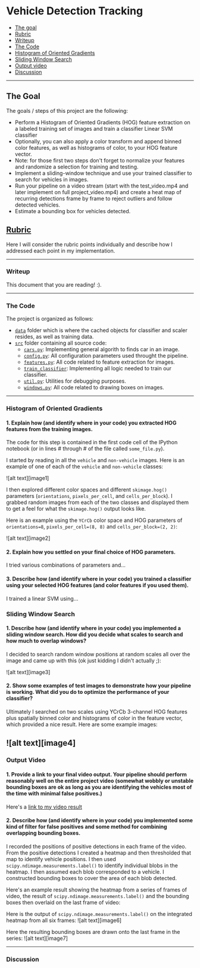 # Vehicle Detection Tracking

* [The goal](#the-goal)
* [Rubric](#rubric)
* [Writeup](#writeup)
* [The Code](#the-code)
* [Histogram of Oriented Gradients](#histogram-of-oriented-gradients)
* [Sliding Window Search](#sliding-window-search)
* [Output video](#output-video)
* [Discussion](#discussion)

---

## The Goal
The goals / steps of this project are the following:

* Perform a Histogram of Oriented Gradients (HOG) feature extraction on a labeled training set of images and train a classifier Linear SVM classifier
* Optionally, you can also apply a color transform and append binned color features, as well as histograms of color, to your HOG feature vector. 
* Note: for those first two steps don't forget to normalize your features and randomize a selection for training and testing.
* Implement a sliding-window technique and use your trained classifier to search for vehicles in images.
* Run your pipeline on a video stream (start with the test_video.mp4 and later implement on full project_video.mp4) and create a heat map of recurring detections frame by frame to reject outliers and follow detected vehicles.
* Estimate a bounding box for vehicles detected.

## [Rubric](https://review.udacity.com/#!/rubrics/513/view)
Here I will consider the rubric points individually and describe how I addressed each point in my implementation.  

---

### Writeup
This document that you are reading! :).

---

### The Code
The project is organized as follows:
* [`data`](https://github.com/vguerra/vehicle-detection-tracking/tree/master/data) folder which is where the cached objects for classifier and scaler resides, as well as training data.
* [`src`](https://github.com/vguerra/vehicle-detection-tracking/tree/master/src) folder containing all source code:
    - [`cars.py`](https://github.com/vguerra/vehicle-detection-tracking/blob/master/src/cars.py): Implementing general algorith to finds car in an image.
    - [`config.py`](https://github.com/vguerra/vehicle-detection-tracking/blob/master/src/config.py): All configuration parameters used throught the pipeline.
    - [`features.py`](https://github.com/vguerra/vehicle-detection-tracking/blob/master/src/features.py): All code related to feature extraction for images.
    - [`train_classifier`](https://github.com/vguerra/vehicle-detection-tracking/blob/master/src/train_classifier.py): Implementing all logic needed to train our classifier.
    - [`util.py`](https://github.com/vguerra/vehicle-detection-tracking/blob/master/src/util.py): Utilities for debugging purposes.
    - [`windows.py`](https://github.com/vguerra/vehicle-detection-tracking/blob/master/src/windows.py): All code related to drawing boxes on images.
---

### Histogram of Oriented Gradients

#### 1. Explain how (and identify where in your code) you extracted HOG features from the training images.

The code for this step is contained in the first code cell of the IPython notebook (or in lines # through # of the file called `some_file.py`).  

I started by reading in all the `vehicle` and `non-vehicle` images.  Here is an example of one of each of the `vehicle` and `non-vehicle` classes:

![alt text][image1]

I then explored different color spaces and different `skimage.hog()` parameters (`orientations`, `pixels_per_cell`, and `cells_per_block`).  I grabbed random images from each of the two classes and displayed them to get a feel for what the `skimage.hog()` output looks like.

Here is an example using the `YCrCb` color space and HOG parameters of `orientations=8`, `pixels_per_cell=(8, 8)` and `cells_per_block=(2, 2)`:


![alt text][image2]

#### 2. Explain how you settled on your final choice of HOG parameters.

I tried various combinations of parameters and...

#### 3. Describe how (and identify where in your code) you trained a classifier using your selected HOG features (and color features if you used them).

I trained a linear SVM using...

### Sliding Window Search

#### 1. Describe how (and identify where in your code) you implemented a sliding window search.  How did you decide what scales to search and how much to overlap windows?

I decided to search random window positions at random scales all over the image and came up with this (ok just kidding I didn't actually ;):

![alt text][image3]

#### 2. Show some examples of test images to demonstrate how your pipeline is working.  What did you do to optimize the performance of your classifier?

Ultimately I searched on two scales using YCrCb 3-channel HOG features plus spatially binned color and histograms of color in the feature vector, which provided a nice result.  Here are some example images:

![alt text][image4]
---

### Output Video

#### 1. Provide a link to your final video output.  Your pipeline should perform reasonably well on the entire project video (somewhat wobbly or unstable bounding boxes are ok as long as you are identifying the vehicles most of the time with minimal false positives.)
Here's a [link to my video result](./project_video.mp4)


#### 2. Describe how (and identify where in your code) you implemented some kind of filter for false positives and some method for combining overlapping bounding boxes.

I recorded the positions of positive detections in each frame of the video.  From the positive detections I created a heatmap and then thresholded that map to identify vehicle positions.  I then used `scipy.ndimage.measurements.label()` to identify individual blobs in the heatmap.  I then assumed each blob corresponded to a vehicle.  I constructed bounding boxes to cover the area of each blob detected.  

Here's an example result showing the heatmap from a series of frames of video, the result of `scipy.ndimage.measurements.label()` and the bounding boxes then overlaid on the last frame of video:

<Heatmap examples>

Here is the output of `scipy.ndimage.measurements.label()` on the integrated heatmap from all six frames:
![alt text][image6]

Here the resulting bounding boxes are drawn onto the last frame in the series:
![alt text][image7]


---

### Discussion
